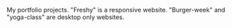 My portfolio projects.
"Freshy" is a responsive website.
"Burger-week" and "yoga-class" are desktop only websites.
